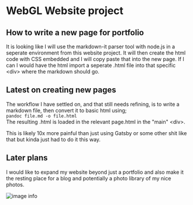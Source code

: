 # WebGL Website project

## How to write a new page for portfolio

It is looking like I will use the markdown-it parser tool with node.js in a seperate environment from this website project. It will then create the html code with CSS embedded and I will copy paste that into the new page. If I can I would have the html import a seperate .html file into that specific \<div\> where the markdown should go.

## Latest on creating new pages

The workflow I have settled on, and that still needs refining, is to write a markdown file, then convert it to basic html using;\
```pandoc file.md -o file.html```\
The resulting .html is loaded in the relevant page.html in the "main" \<div\>.

This is likely 10x more painful than just using Gatsby or some other shit like that but kinda just had to do it this way.

## Later plans
I would like to expand my website beyond just a portfolio and also make it the resting place for a blog and potentially a photo library of my nice photos.


![image info](./images/website_screenshot.png)




